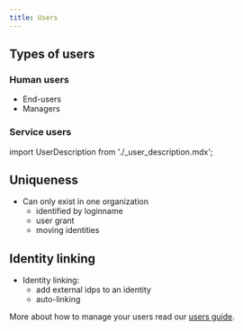 ```yaml
---
title: Users
---
```


## Types of users

### Human users

- End-users
- Managers

### Service users

import UserDescription from './_user_description.mdx';

<UserDescription name="UserDescription" />

## Uniqueness

- Can only exist in one organization
  - identified by loginname
  - user grant
  - moving identities

## Identity linking

- Identity linking:
  - add external idps to an identity
  - auto-linking

More about how to manage your users read our [users guide](../../guides/manage/console/users).